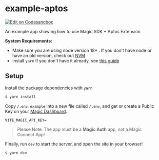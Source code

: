 # example-aptos

[![Edit on Codesandbox](https://codesandbox.io/static/img/play-codesandbox.svg)](https://codesandbox.io/p/sandbox/github/MagicLabs/example-aptos/tree/main)

An example app showing how to use Magic SDK + Aptos Extension

**System Requirements:**

- Make sure you are using node version 18+ . If you don't have node or have an old version, check out [NVM](https://github.com/nvm-sh/nvm)
- Install `yarn` if you don't have it already, see [this guide](https://classic.yarnpkg.com/lang/en/docs/install)

## Setup

Install the package dependencies with `yarn`

```bash
$ yarn install
```

Copy `/.env.example` into a new file called `/.env`, and get or create a Public Key on your [Magic Dashboard](https://dashboard.magic.link/).

```env
VITE_MAGIC_API_KEY=
```

> Please Note: The app must be a **Magic Auth** app, _not_ a Magic Connect App!

Finally, run `dev` to start the server, and open the site in your browser!

```bash
$ yarn dev
```
